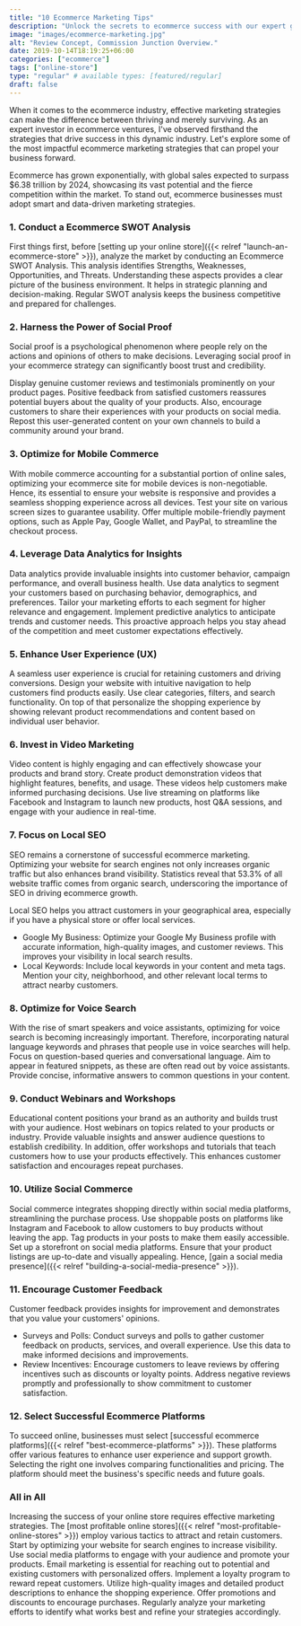 ```yaml
---
title: "10 Ecommerce Marketing Tips"
description: "Unlock the secrets to ecommerce success with our expert guide to the top ten marketing tips. Boost your online business with actionable strategies and drive sales like never before."
image: "images/ecommerce-marketing.jpg"
alt: "Review Concept, Commission Junction Overview."
date: 2019-10-14T18:19:25+06:00
categories: ["ecommerce"]
tags: ["online-store"]
type: "regular" # available types: [featured/regular]
draft: false
---
```


When it comes to the ecommerce industry, effective marketing strategies can make the difference between thriving and merely surviving. As an expert investor in ecommerce ventures, I've observed firsthand the strategies that drive success in this dynamic industry. Let's explore some of the most impactful ecommerce marketing strategies that can propel your business forward.

Ecommerce has grown exponentially, with global sales expected to surpass $6.38 trillion by 2024, showcasing its vast potential and the fierce competition within the market. To stand out, ecommerce businesses must adopt smart and data-driven marketing strategies.

### 1. Conduct a Ecommerce SWOT Analysis

First things first, before [setting up your online store]({{< relref "launch-an-ecommerce-store" >}}), analyze the market by conducting an Ecommerce SWOT Analysis. This analysis identifies Strengths, Weaknesses, Opportunities, and Threats. Understanding these aspects provides a clear picture of the business environment. It helps in strategic planning and decision-making. Regular SWOT analysis keeps the business competitive and prepared for challenges.

### 2. Harness the Power of Social Proof

Social proof is a psychological phenomenon where people rely on the actions and opinions of others to make decisions. Leveraging social proof in your ecommerce strategy can significantly boost trust and credibility.

Display genuine customer reviews and testimonials prominently on your product pages. Positive feedback from satisfied customers reassures potential buyers about the quality of your products. Also, encourage customers to share their experiences with your products on social media. Repost this user-generated content on your own channels to build a community around your brand.

### 3. Optimize for Mobile Commerce

With mobile commerce accounting for a substantial portion of online sales, optimizing your ecommerce site for mobile devices is non-negotiable. Hence, its essential to ensure your website is responsive and provides a seamless shopping experience across all devices. Test your site on various screen sizes to guarantee usability. Offer multiple mobile-friendly payment options, such as Apple Pay, Google Wallet, and PayPal, to streamline the checkout process.

### 4. Leverage Data Analytics for Insights

Data analytics provide invaluable insights into customer behavior, campaign performance, and overall business health. Use data analytics to segment your customers based on purchasing behavior, demographics, and preferences. Tailor your marketing efforts to each segment for higher relevance and engagement. Implement predictive analytics to anticipate trends and customer needs. This proactive approach helps you stay ahead of the competition and meet customer expectations effectively.

### 5. Enhance User Experience (UX)

A seamless user experience is crucial for retaining customers and driving conversions. Design your website with intuitive navigation to help customers find products easily. Use clear categories, filters, and search functionality. On top of that personalize the shopping experience by showing relevant product recommendations and content based on individual user behavior.

### 6. Invest in Video Marketing

Video content is highly engaging and can effectively showcase your products and brand story. Create product demonstration videos that highlight features, benefits, and usage. These videos help customers make informed purchasing decisions. Use live streaming on platforms like Facebook and Instagram to launch new products, host Q&A sessions, and engage with your audience in real-time.

### 7. Focus on Local SEO

SEO remains a cornerstone of successful ecommerce marketing. Optimizing your website for search engines not only increases organic traffic but also enhances brand visibility. Statistics reveal that 53.3% of all website traffic comes from organic search, underscoring the importance of SEO in driving ecommerce growth.

Local SEO helps you attract customers in your geographical area, especially if you have a physical store or offer local services.

* Google My Business: Optimize your Google My Business profile with accurate information, high-quality images, and customer reviews. This improves your visibility in local search results.
* Local Keywords: Include local keywords in your content and meta tags. Mention your city, neighborhood, and other relevant local terms to attract nearby customers.

### 8. Optimize for Voice Search

With the rise of smart speakers and voice assistants, optimizing for voice search is becoming increasingly important. Therefore,  incorporating natural language keywords and phrases that people use in voice searches will help. Focus on question-based queries and conversational language. Aim to appear in featured snippets, as these are often read out by voice assistants. Provide concise, informative answers to common questions in your content.

### 9. Conduct Webinars and Workshops

Educational content positions your brand as an authority and builds trust with your audience. Host webinars on topics related to your products or industry. Provide valuable insights and answer audience questions to establish credibility. In addition, offer workshops and tutorials that teach customers how to use your products effectively. This enhances customer satisfaction and encourages repeat purchases.

### 10. Utilize Social Commerce

Social commerce integrates shopping directly within social media platforms, streamlining the purchase process. Use shoppable posts on platforms like Instagram and Facebook to allow customers to buy products without leaving the app. Tag products in your posts to make them easily accessible. Set up a storefront on social media platforms. Ensure that your product listings are up-to-date and visually appealing. Hence, [gain a social media presence]({{< relref "building-a-social-media-presence" >}}).

### 11. Encourage Customer Feedback

Customer feedback provides insights for improvement and demonstrates that you value your customers' opinions.

* Surveys and Polls: Conduct surveys and polls to gather customer feedback on products, services, and overall experience. Use this data to make informed decisions and improvements.
* Review Incentives: Encourage customers to leave reviews by offering incentives such as discounts or loyalty points. Address negative reviews promptly and professionally to show commitment to customer satisfaction.

### 12. Select Successful Ecommerce Platforms

To succeed online, businesses must select [successful ecommerce platforms]({{< relref "best-ecommerce-platforms" >}}). These platforms offer various features to enhance user experience and support growth. Selecting the right one involves comparing functionalities and pricing. The platform should meet the business's specific needs and future goals.

### All in All

Increasing the success of your online store requires effective marketing strategies. The [most profitable online stores]({{< relref "most-profitable-online-stores" >}}) employ various tactics to attract and retain customers. Start by optimizing your website for search engines to increase visibility. Use social media platforms to engage with your audience and promote your products. Email marketing is essential for reaching out to potential and existing customers with personalized offers. Implement a loyalty program to reward repeat customers. Utilize high-quality images and detailed product descriptions to enhance the shopping experience. Offer promotions and discounts to encourage purchases. Regularly analyze your marketing efforts to identify what works best and refine your strategies accordingly.
